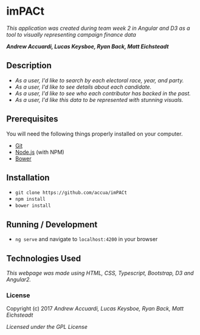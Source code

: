 # imPACt

_This application was created during team week 2 in Angular and D3 as a tool to visually representing campaign finance data_

_**Andrew Accuardi, Lucas Keysboe, Ryan Back, Matt Eichsteadt**_

## Description

* _As a user, I'd like to search by each electoral race, year, and party._
* _As a user, I'd like to see details about each candidate._
* _As a user, I'd like to see who each contributor has backed in the past._
* _As a user, I'd like this data to be represented with stunning visuals._

## Prerequisites

You will need the following things properly installed on your computer.

* [Git](http://git-scm.com/)
* [Node.js](http://nodejs.org/) (with NPM)
* [Bower](http://bower.io/)

## Installation

* `git clone https://github.com/accua/imPACt`
* `npm install`
* `bower install`

## Running / Development

* `ng serve` and navigate to `localhost:4200` in your browser

## Technologies Used

_This webpage was made using HTML, CSS, Typescript, Bootstrap, D3 and Angular2._

### License

Copyright (c) 2017 _Andrew Accuardi, Lucas Keysboe, Ryan Back, Matt Eichsteadt_

*Licensed under the GPL License*
